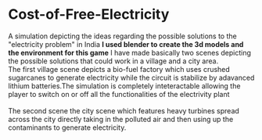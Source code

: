 # Cost-of-Free-Electricity
A simulation depicting the ideas regarding the possible solutions to the "electricity problem" in India
**I used blender to create the 3d models and the environment for this game**
I have made basically two scenes depicting the possible solutions that could work in a village and a city area.
<br>
The first village scene depicts a bio-fuel factory which uses crushed sugarcanes to generate electricity while the circuit is stabilize by adavanced lithium batteries.The simulation is completely inteteractable allowing the player to switch on or off all the functionalities of the electrivity plant
<br><br>
The second scene the city scene which features heavy turbines spread across the city directly taking in the polluted air and then using up the contaminants to generate electricity.
<br>
